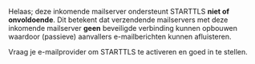
Helaas; deze inkomende mailserver ondersteunt STARTTLS <strong>niet of onvoldoende</strong>. Dit betekent dat verzendende mailservers met deze inkomende mailserver <strong>geen</strong> beveiligde verbinding kunnen opbouwen waardoor (passieve) aanvallers e-mailberichten kunnen afluisteren. 


Vraag je e-mailprovider om STARTTLS te activeren en goed in te stellen.
